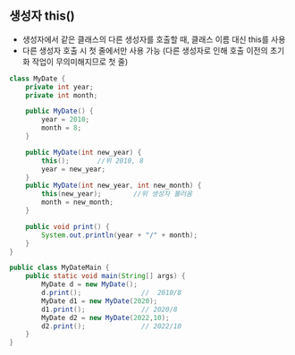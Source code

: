 ## 생성자 this()
- 생성자에서 같은 클래스의 다른 생성자를 호출할 때, 클래스 이름 대신 this를 사용
- 다른 생성자 호출 시 첫 줄에서만 사용 가능 (다른 생성자로 인해 호출 이전의 초기화 작업이 무의미해지므로 첫 줄)
```java
class MyDate {
    private int year;
    private int month;

    public MyDate() {
        year = 2010;
        month = 8;
    }

    public MyDate(int new_year) {
        this();       //위 2010, 8 
        year = new_year;
    }
    public MyDate(int new_year, int new_month) {
        this(new_year);        //위 생성자 불러옴
        month = new_month;
    }

    public void print() {
        System.out.println(year + "/" + month);
    }
}

public class MyDateMain {
    public static void main(String[] args) {
        MyDate d = new MyDate();
        d.print();               //  2010/8
        MyDate d1 = new MyDate(2020);
        d1.print();              // 2020/8
        MyDate d2 = new MyDate(2022,10);
        d2.print();              // 2022/10
    }
}
```